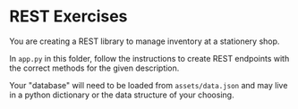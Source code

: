 # REST Exercises

You are creating a REST library to manage inventory at a stationery shop.

In `app.py` in this folder, follow the instructions to create REST endpoints with the correct methods for the given description.

Your "database" will need to be loaded from `assets/data.json` and may live in a python dictionary or the data structure of your choosing.
